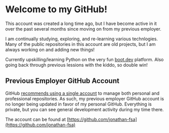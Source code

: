 # Welcome to my GitHub!

This account was created a long time ago, but I have become active in it over the past several months since moving on from my previous employer.

I am continually studying, exploring, and re-learning various technlogies. Many of the public repositories in this account are old projects, but I am always working on and adding new things!

Currently upskilling/learning Python on the very fun [boot.dev](https://www.boot.dev) platform. Also going back through previous lessions with the kiddo, so double win!

## Previous Employer GitHub Account

GitHub [recommends using a single account](https://docs.github.com/en/account-and-profile/setting-up-and-managing-your-personal-account-on-github/managing-your-personal-account/merging-multiple-personal-accounts) to manage both personal and professional repositories. As such, my previous employer GitHub account is no longer being updated in favor of my personal GitHub. Everything is private, but you can see general development activity during my time there.

The account can be found at [https://github.com/jonathan-fsa](https://github.com/jonathan-fsa)
